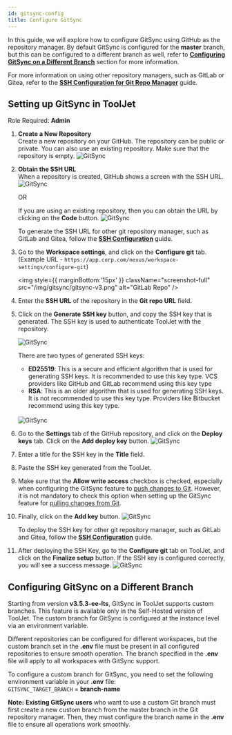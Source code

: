 ```yaml
---
id: gitsync-config
title: Configure GitSync
---
```


In this guide, we will explore how to configure GitSync using GitHub as the repository manager. By default GitSync is configured for the **master** branch, but this can be configured to a different branch as well, refer to **[Configuring GitSync on a Different Branch](#configuring-gitsync-on-a-different-branch)** section for more information.

For more information on using other repository managers, such as GitLab or Gitea, refer to the **[SSH Configuration for Git Repo Manager](/docs/development-lifecycle/gitsync/ssh-config)** guide.

## Setting up GitSync in ToolJet

Role Required: **Admin**

1. **Create a New Repository** <br/>
    Create a new repository on your GitHub. The repository can be public or private. You can also use an existing repository. Make sure that the repository is empty.
    <img className="screenshot-full img-l" src="/img/development-lifecycle/gitsync/config/new-repo.png" alt="GitSync" />

2. **Obtain the SSH URL** <br/>
    When a repository is created, GitHub shows a screen with the SSH URL.
    <img className="screenshot-full" src="/img/development-lifecycle/gitsync/config/ssh.png" alt="GitSync" />

    OR
    
    If you are using an existing repository, then you can obtain the URL by clicking on the **Code** button.
    <img className="screenshot-full" src="/img/development-lifecycle/gitsync/config/ssh-code.png" alt="GitSync" />

    To generate the SSH URL for other git repository manager, such as GitLab and Gitea, follow the **[SSH Configuration](/docs/release-management/gitsync/ssh-config#generating-ssh-url)** guide.

3. Go to the **Workspace settings**, and click on the **Configure git** tab. <br/>
    (Example URL - `https://app.corp.com/nexus/workspace-settings/configure-git`)

    <img style={{ marginBottom:'15px' }} className="screenshot-full" src="/img/gitsync/gitsync-v3.png" alt="GitLab Repo" />

4. Enter the **SSH URL** of the repository in the **Git repo URL** field.

5. Click on the **Generate SSH key** button, and copy the SSH key that is generated. The SSH key is used to authenticate ToolJet with the repository.

    <img className="screenshot-full" src="/img/development-lifecycle/gitsync/config/generate-ssh.png" alt="GitSync" />

    There are two types of generated SSH keys:
    - **ED25519**: This is a secure and efficient algorithm that is used for generating SSH keys. It is recommended to use this key type. VCS providers like GitHub and GitLab recommend using this key type
    - **RSA**: This is an older algorithm that is used for generating SSH keys. It is not recommended to use this key type. Providers like Bitbucket recommend using this key type. <br/> <br/>

    <img className="screenshot-full" src="/img/development-lifecycle/gitsync/config/ssh-key.png" alt="GitSync" />

6. Go to the **Settings** tab of the GitHub repository, and click on the **Deploy keys** tab. Click on the **Add deploy key** button. 
    <img className="screenshot-full" src="/img/development-lifecycle/gitsync/config/deploy-ssh.png" alt="GitSync" />

7. Enter a title for the SSH key in the **Title** field. 
        
8. Paste the SSH key generated from the ToolJet. 

9. Make sure that the **Allow write access** checkbox is checked, especially when configuring the GitSync feature to [push changes to Git](/docs/development-lifecycle/gitsync/push). However, it is not mandatory to check this option when setting up the GitSync feature for [pulling changes from Git](/docs/development-lifecycle/gitsync/pull).
        
10. Finally, click on the **Add key** button.
    <img className="screenshot-full" src="/img/development-lifecycle/gitsync/config/add-key.png" alt="GitSync" />

    To deploy the SSH key for other git repository manager, such as GitLab and Gitea, follow the **[SSH Configuration](/docs/release-management/gitsync/ssh-config#deploy-the-ssh-key)** guide.

11. After deploying the SSH Key, go to the **Configure git** tab on ToolJet, and click on the **Finalize setup** button. If the SSH key is configured correctly, you will see a success message.
    <img className="screenshot-full" src="/img/development-lifecycle/gitsync/config/save-config.png" alt="GitSync" />

## Configuring GitSync on a Different Branch

Starting from version **v3.5.3-ee-lts**, GitSync in ToolJet supports custom branches. This feature is available only in the Self-Hosted version of ToolJet. The custom branch for GitSync is configured at the instance level via an environment variable.

Different repositories can be configured for different workspaces, but the custom branch set in the **.env** file must be present in all configured repositories to ensure smooth operation. The branch specified in the **.env** file will apply to all workspaces with GitSync support.

To configure a custom branch for GitSync, you need to set the following environment variable in your **.env** file:  <br/>
`GITSYNC_TARGET_BRANCH` = **branch-name**

**Note:** **Existing GitSync users** who want to use a custom Git branch must first create a new custom branch from the master branch in the Git repository manager. Then, they must configure the branch name in the **.env** file to ensure all operations work smoothly.
